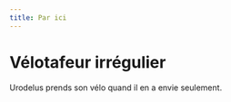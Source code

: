 ```yaml
---
title: Par ici
---
```

# Vélotafeur irrégulier

Urodelus prends son vélo quand il en a envie seulement.